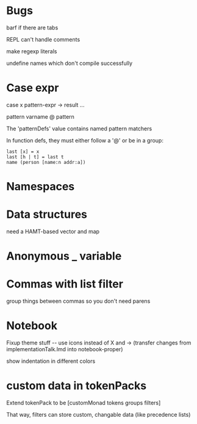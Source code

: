 # Bugs

barf if there are tabs

REPL can't handle comments

make regexp literals

undefine names which don't compile successfully

# Case expr

case x
  pattern-expr -> result
  ...

pattern
varname @ pattern

The 'patternDefs' value contains named pattern matchers

In function defs, they must either follow a '@' or be in a group:

```
last [x] = x
last [h | t] = last t
name (person [name:n addr:a])
```

# Namespaces

# Data structures

need a HAMT-based vector and map

# Anonymous _ variable

# Commas with list filter

group things between commas so you don't need parens

# Notebook

Fixup theme stuff -- use icons instead of X and -> (transfer changes from implementationTalk.lmd into notebook-proper)

show indentation in different colors

# custom data in tokenPacks

Extend tokenPack to be [customMonad tokens groups filters]

That way, filters can store custom, changable data (like precedence lists)
